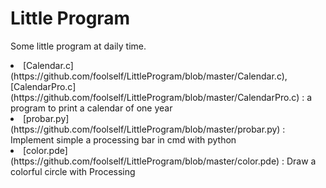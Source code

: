 # Little Program
Some little program at daily time.
<li>[Calendar.c](https://github.com/foolself/LittleProgram/blob/master/Calendar.c), [CalendarPro.c](https://github.com/foolself/LittleProgram/blob/master/CalendarPro.c) : a program to print a calendar of one year</li>
<li>[probar.py](https://github.com/foolself/LittleProgram/blob/master/probar.py) : Implement simple a processing bar in cmd with python</li>
<li>[color.pde](https://github.com/foolself/LittleProgram/blob/master/color.pde) : Draw a colorful circle with Processing</li>
